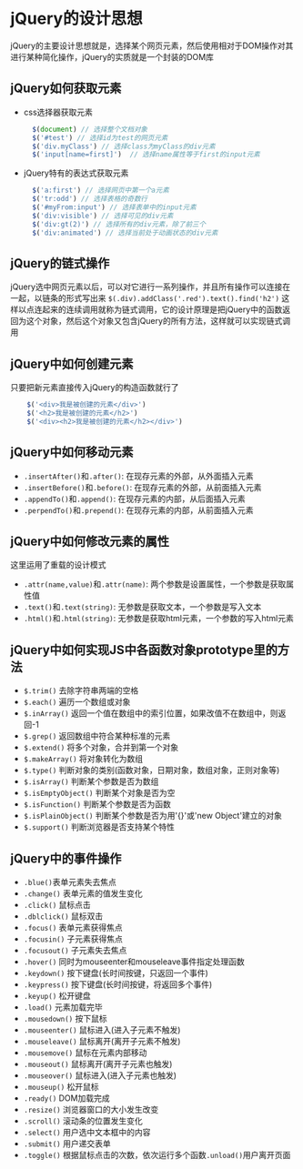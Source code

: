 # jQuery的设计思想
jQuery的主要设计思想就是，选择某个网页元素，然后使用相对于DOM操作对其进行某种简化操作，jQuery的实质就是一个封装的DOM库

## jQuery如何获取元素
* css选择器获取元素
  ```javascript
    $(document) // 选择整个文档对象
    $('#test') // 选择id为test的网页元素
    $('div.myClass') // 选择class为myClass的div元素
    $('input[name=first]')  // 选择name属性等于first的input元素
  ```
* jQuery特有的表达式获取元素
  ```javascript
    $('a:first') // 选择网页中第一个a元素
    $('tr:odd') // 选择表格的奇数行
    $('#myFrom:input') // 选择表单中的input元素
    $('div:visible') // 选择可见的div元素
    $('div:gt(2)') // 选择所有的div元素，除了前三个
    $('div:animated') // 选择当前处于动画状态的div元素
  ```
## jQuery的链式操作
jQuery选中网页元素以后，可以对它进行一系列操作，并且所有操作可以连接在一起，以链条的形式写出来
`$(.div).addClass('.red').text().find('h2')`
这样以点连起来的连续调用就称为链式调用，它的设计原理是把jQuery中的函数返回为这个对象，然后这个对象又包含jQuery的所有方法，这样就可以实现链式调用

## jQuery中如何创建元素
只要把新元素直接传入jQuery的构造函数就行了
```javascript
    $('<div>我是被创建的元素</div>')
    $('<h2>我是被创建的元素</h2>')
    $('<div><h2>我是被创建的元素</h2></div>')
```

## jQuery中如何移动元素
* `.insertAfter()`和`.after()`: 在现存元素的外部，从外面插入元素
* `.insertBefore()`和`.before()`:  在现存元素的外部，从前面插入元素
* `.appendTo()`和`.append()`: 在现存元素的内部，从后面插入元素
* `.perpendTo()`和`.prepend()`: 在现存元素的内部，从前面插入元素

## jQuery中如何修改元素的属性
这里运用了重载的设计模式
+ `.attr(name,value)`和`.attr(name)`: 两个参数是设置属性，一个参数是获取属性值
+ `.text()`和`.text(string)`: 无参数是获取文本，一个参数是写入文本
+ `.html()`和`.html(string)`: 无参数是获取html元素，一个参数的写入html元素

## jQuery中如何实现JS中各函数对象prototype里的方法
- `$.trim()` 去除字符串两端的空格
- `$.each()` 遍历一个数组或对象
- `$.inArray()` 返回一个值在数组中的索引位置，如果改值不在数组中，则返回-1
- `$.grep()` 返回数组中符合某种标准的元素
- `$.extend()` 将多个对象，合并到第一个对象
- `$.makeArray()` 将对象转化为数组
- `$.type()` 判断对象的类别(函数对象，日期对象，数组对象，正则对象等)
- `$.isArray()` 判断某个参数是否为数组
- `$.isEmptyObject()` 判断某个对象是否为空
- `$.isFunction()` 判断某个参数是否为函数
- `$.isPlainObject()` 判断某个参数是否为用'{}'或'new Object'建立的对象
- `$.support()` 判断浏览器是否支持某个特性

## jQuery中的事件操作
+ `.blue()`表单元素失去焦点
+ `.change()` 表单元素的值发生变化
+ `.click()` 鼠标点击
+ `.dblclick()` 鼠标双击
+ `.focus()` 表单元素获得焦点
+ `.focusin()` 子元素获得焦点
+ `.focusout()` 子元素失去焦点
+ `.hover()` 同时为mouseenter和mouseleave事件指定处理函数
+ `.keydown()` 按下键盘(长时间按键，只返回一个事件)
+ `.keypress()` 按下键盘(长时间按键，将返回多个事件)
+ `.keyup()` 松开键盘
+ `.load()` 元素加载完毕
+ `.mousedown()` 按下鼠标
+ `.mouseenter()` 鼠标进入(进入子元素不触发)
+ `.mouseleave()` 鼠标离开(离开子元素不触发)
+ `.mousemove()` 鼠标在元素内部移动
+ `.mouseout()` 鼠标离开(离开子元素也触发)
+ `.mouseover()` 鼠标进入(进入子元素也触发)
+ `.mouseup()` 松开鼠标
+ `.ready()` DOM加载完成
+ `.resize()` 浏览器窗口的大小发生改变
+ `.scroll()` 滚动条的位置发生变化
+ `.select()` 用户选中文本框中的内容
+ `.submit()` 用户递交表单
+ `.toggle()` 根据鼠标点击的次数，依次运行多个函数`.unload()`用户离开页面

